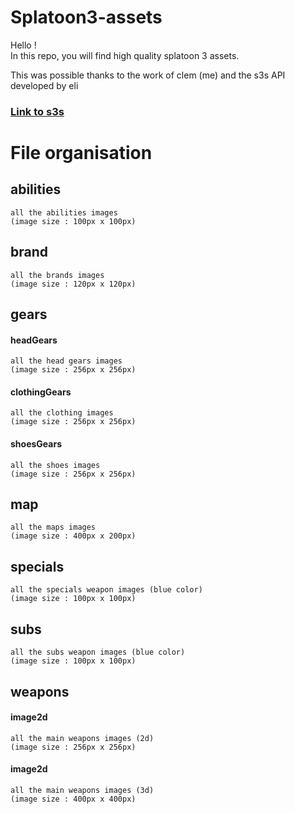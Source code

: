 # Splatoon3-assets
Hello !  
In this repo, you will find high quality splatoon 3 assets.  

This was possible thanks to the work of clem (me) and the s3s API developed by eli
### [Link to s3s](https://github.com/frozenpandaman/s3s)

# File organisation

## abilities
    all the abilities images
    (image size : 100px x 100px)

## brand
    all the brands images
    (image size : 120px x 120px)

## gears
#### headGears
    all the head gears images
    (image size : 256px x 256px)

#### clothingGears
    all the clothing images
    (image size : 256px x 256px)

#### shoesGears
    all the shoes images
    (image size : 256px x 256px)

## map
    all the maps images
    (image size : 400px x 200px)

## specials
    all the specials weapon images (blue color)
    (image size : 100px x 100px)

## subs
    all the subs weapon images (blue color)
    (image size : 100px x 100px)


## weapons
#### image2d
    all the main weapons images (2d)
    (image size : 256px x 256px)

#### image2d
    all the main weapons images (3d)
    (image size : 400px x 400px)
    